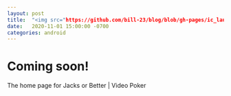 ```yaml
---
layout: post
title:  "<img src="https://github.com/bill-23/blog/blob/gh-pages/ic_launcher.png?raw=true" alt="Jacks or Better Logo"/>Jacks or Better | Video Poker"
date:   2020-11-01 15:00:00 -0700
categories: android
---
```

# Coming soon!
The home page for Jacks or Better | Video Poker


